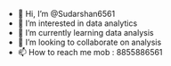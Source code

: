 - 👋 Hi, I’m @Sudarshan6561
- 👀 I’m interested in data analytics
- 🌱 I’m currently learning data analysis
- 💞️ I’m looking to collaborate on analysis
- 📫 How to reach me mob : 8855886561

<!---
Sudarshan6561/Sudarshan6561 is a ✨ special ✨ repository because its `README.md` (this file) appears on your GitHub profile.
You can click the Preview link to take a look at your changes.
--->
